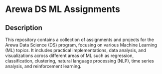 # Arewa DS ML Assignments

## Description

This repository contains a collection of assignments and projects for the Arewa Data Science (DS) program, focusing on various Machine Learning (ML) topics. It includes practical implementations, data analysis, and visualizations across different areas of ML such as regression, classification, clustering, natural language processing (NLP), time series analysis, and reinforcement learning.
